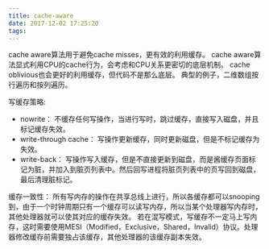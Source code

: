 ```yaml
---
title: cache-aware
date: 2017-12-02 17:25:20
tags: 
---
```


cache aware算法用于避免cache misses，更有效的利用缓存。
cache aware算法显式利用CPU的cache行为，会考虑和CPU关系更密切的底层机制。
cache oblivious也会更好的利用缓存，但代码不是那么底层。
典型的例子，二维数组按行遍历和按列遍历。

写缓存策略:
+ nowrite： 不缓存任何写操作，当进行写时，跳过缓存，直接写入磁盘，并且标记缓存失效。
+ write-through cache： 写操作更新缓存，同时更新磁盘，但是不标记缓存为失效。
+ write-back： 写操作写入缓存，但是不直接更新到磁盘，而是酱缓存页面标记为脏，并加入到脏页列表中。然后回写进程将脏页列表中的页写回到磁盘，最后清理脏标记。

缓存一致性：
所有写内存的操作在共享总线上进行，所以各缓存都可以snooping到，由于一个时钟周期只有一个缓存可以读写内存，所以当某个处理器写内存时，其他处理器就可以使其对应的缓存失效。
若在混写模式，写缓存不一定马上写内存，这时需要使用MESI（Modified，Exclusive，Shared，Invalid）协议。处理器修改缓存前需要独占该缓存，其他处理器的该缓存副本失效。




